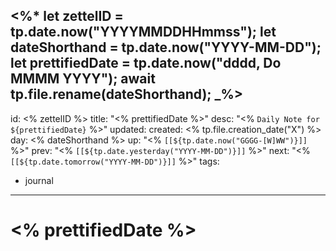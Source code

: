 <%*
	let zettelID = tp.date.now("YYYYMMDDHHmmss");
	let dateShorthand = tp.date.now("YYYY-MM-DD");
	let prettifiedDate = tp.date.now("dddd, Do MMMM YYYY");
	await tp.file.rename(dateShorthand);
_%>
---
id: <% zettelID %>
title: "<% prettifiedDate %>"
desc: "<% `Daily Note for ${prettifiedDate}` %>"
updated: 
created: <% tp.file.creation_date("X") %>
day: <% dateShorthand %>
up: "<% `[[${tp.date.now("GGGG-[W]WW")}]]` %>"
prev: "<% `[[${tp.date.yesterday("YYYY-MM-DD")}]]` %>"
next: "<% `[[${tp.date.tomorrow("YYYY-MM-DD")}]]` %>"
tags:
- journal
---

# <% prettifiedDate %>

